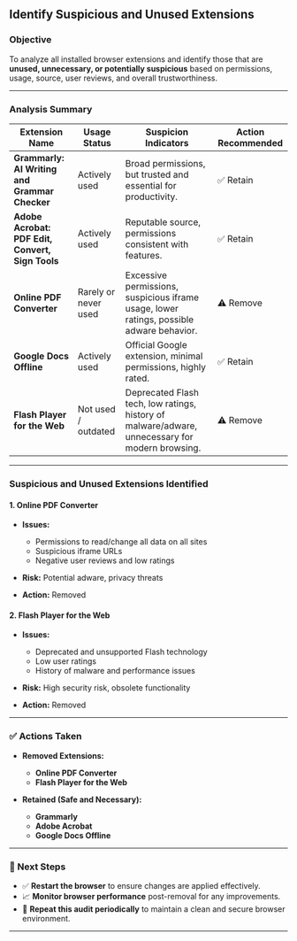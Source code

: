 

##  Identify Suspicious and Unused Extensions

###  Objective

To analyze all installed browser extensions and identify those that are **unused, unnecessary, or potentially suspicious** based on permissions, usage, source, user reviews, and overall trustworthiness.

---

###  Analysis Summary

| **Extension Name**                               | **Usage Status**     | **Suspicion Indicators**                                                                        | **Action Recommended** |
| ------------------------------------------------ | -------------------- | ----------------------------------------------------------------------------------------------- | ---------------------- |
| **Grammarly: AI Writing and Grammar Checker**    | Actively used        | Broad permissions, but trusted and essential for productivity.                                  | ✅ Retain               |
| **Adobe Acrobat: PDF Edit, Convert, Sign Tools** | Actively used        | Reputable source, permissions consistent with features.                                         | ✅ Retain               |
| **Online PDF Converter**                         | Rarely or never used | Excessive permissions, suspicious iframe usage, lower ratings, possible adware behavior.        | ⚠️ Remove              |
| **Google Docs Offline**                          | Actively used        | Official Google extension, minimal permissions, highly rated.                                   | ✅ Retain               |
| **Flash Player for the Web**                     | Not used / outdated  | Deprecated Flash tech, low ratings, history of malware/adware, unnecessary for modern browsing. | ⚠️ Remove              |

---

###  Suspicious and Unused Extensions Identified

#### 1. **Online PDF Converter**

* **Issues:**

  * Permissions to read/change all data on all sites
  * Suspicious iframe URLs
  * Negative user reviews and low ratings
* **Risk:** Potential adware, privacy threats
* **Action:**  Removed

#### 2. **Flash Player for the Web**

* **Issues:**

  * Deprecated and unsupported Flash technology
  * Low user ratings
  * History of malware and performance issues
* **Risk:** High security risk, obsolete functionality
* **Action:**  Removed

---

### ✅ Actions Taken

* **Removed Extensions:**

  * **Online PDF Converter**
  * **Flash Player for the Web**

* **Retained (Safe and Necessary):**

  * **Grammarly**
  * **Adobe Acrobat**
  * **Google Docs Offline**

---

### 🧹 Next Steps

* ✅ **Restart the browser** to ensure changes are applied effectively.
* 📈 **Monitor browser performance** post-removal for any improvements.
* 🔁 **Repeat this audit periodically** to maintain a clean and secure browser environment.

---

